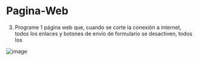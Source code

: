 # Pagina-Web

3.	Programe 1 página web que, cuando se corte la conexión a internet, todos los enlaces y botones de envío de formulario se desactiven, todos los <audio> y <video> se pausen. Luego, cuando vuelva la conexión, que se reactiven. Se recomienda un toast que avise cuando la conexión se corte o se restaure (íconos en vez de texto para las pantallas más pequeñas).

![image](https://github.com/SILVIAGONZALEZ1/Pagina-Web/assets/105380047/0138eb40-809d-4a93-ad33-80a1c461c5b9)

